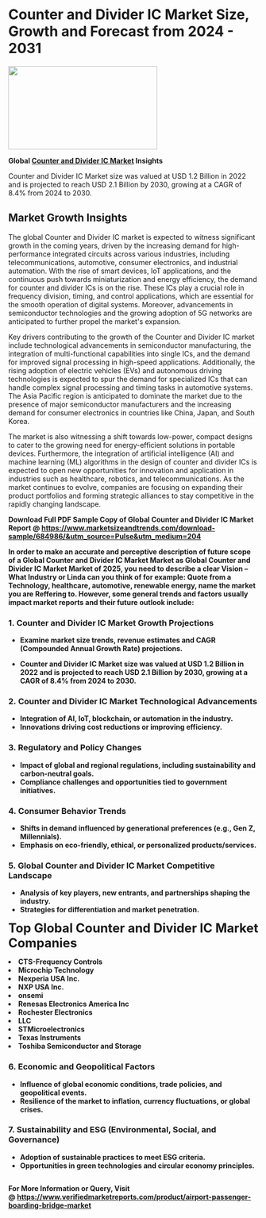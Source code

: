 <H1>Counter and Divider IC Market Size, Growth and Forecast from 2024 - 2031</H1><img class="aligncenter size-medium wp-image-584254" src="https://thirdeyenews.in/wp-content/uploads/2024/09/Global-Market-Research-300x168.jpeg" alt="" width="300" height="168" /><p><strong>Global&nbsp;<a href="https://www.marketsizeandtrends.com/download-sample/684986/&amp;utm_source=Pulse&amp;utm_medium=204">Counter and Divider IC Market</a> Insights</strong></p><p>Counter and Divider IC Market size was valued at USD 1.2 Billion in 2022 and is projected to reach USD 2.1 Billion by 2030, growing at a CAGR of 8.4% from 2024 to 2030.</p><p><h2>Market Growth Insights</h2> <p>The global Counter and Divider IC market is expected to witness significant growth in the coming years, driven by the increasing demand for high-performance integrated circuits across various industries, including telecommunications, automotive, consumer electronics, and industrial automation. With the rise of smart devices, IoT applications, and the continuous push towards miniaturization and energy efficiency, the demand for counter and divider ICs is on the rise. These ICs play a crucial role in frequency division, timing, and control applications, which are essential for the smooth operation of digital systems. Moreover, advancements in semiconductor technologies and the growing adoption of 5G networks are anticipated to further propel the market's expansion.</p> <p><strong></strong></p> <p>Key drivers contributing to the growth of the Counter and Divider IC market include technological advancements in semiconductor manufacturing, the integration of multi-functional capabilities into single ICs, and the demand for improved signal processing in high-speed applications. Additionally, the rising adoption of electric vehicles (EVs) and autonomous driving technologies is expected to spur the demand for specialized ICs that can handle complex signal processing and timing tasks in automotive systems. The Asia Pacific region is anticipated to dominate the market due to the presence of major semiconductor manufacturers and the increasing demand for consumer electronics in countries like China, Japan, and South Korea.</p> <p>The market is also witnessing a shift towards low-power, compact designs to cater to the growing need for energy-efficient solutions in portable devices. Furthermore, the integration of artificial intelligence (AI) and machine learning (ML) algorithms in the design of counter and divider ICs is expected to open new opportunities for innovation and application in industries such as healthcare, robotics, and telecommunications. As the market continues to evolve, companies are focusing on expanding their product portfolios and forming strategic alliances to stay competitive in the rapidly changing landscape.</p> <p><strong></p><p><span class=""><strong>Download Full PDF Sample Copy of Global Counter and Divider IC Market Report</strong> @ <a href="https://www.marketsizeandtrends.com/download-sample/684986/&amp;utm_source=Pulse&amp;utm_medium=204" target="_blank">https://www.marketsizeandtrends.com/download-sample/684986/&amp;utm_source=Pulse&amp;utm_medium=204</a></span></p><p>In order to make an accurate and perceptive description of future scope of a Global&nbsp;Counter and Divider IC Market Market as Global&nbsp;Counter and Divider IC Market Market of 2025, you need to describe a clear Vision &ndash; What Industry or Linda can you think of for example: Quote from a Technology, healthcare, automotive, renewable energy, name the market you are Reffering to. However, some general trends and factors usually impact market reports and their future outlook include:</p><h3>1.&nbsp;<strong>Counter and Divider IC Market Growth Projections</strong></h3><ul><li>Examine market size trends, revenue estimates and CAGR (Compounded Annual Growth Rate) projections.</li><li><p>Counter and Divider IC Market size was valued at USD 1.2 Billion in 2022 and is projected to reach USD 2.1 Billion by 2030, growing at a CAGR of 8.4% from 2024 to 2030.</p></li></ul><h3>2.&nbsp;<strong>Counter and Divider IC Market Technological Advancements</strong></h3><ul><li>Integration of AI, IoT, blockchain, or automation in the industry.</li><li>Innovations driving cost reductions or improving efficiency.</li></ul><h3>3.&nbsp;<strong>Regulatory and Policy Changes</strong></h3><ul><li>Impact of global and regional regulations, including sustainability and carbon-neutral goals.</li><li>Compliance challenges and opportunities tied to government initiatives.</li></ul><h3>4.&nbsp;<strong>Consumer Behavior Trends</strong></h3><ul><li>Shifts in demand influenced by generational preferences (e.g., Gen Z, Millennials).</li><li>Emphasis on eco-friendly, ethical, or personalized products/services.</li></ul><h3>5.&nbsp;<strong>Global Counter and Divider IC Market Competitive Landscape</strong></h3><ul><li>Analysis of key players, new entrants, and partnerships shaping the industry.</li><li>Strategies for differentiation and market penetration.</li></ul><p data-pm-slice="1 1 []"><span style="color: inherit; font-family: inherit; font-size: 25px;">Top Global Counter and Divider IC Market Companies</span></p><div class="" data-test-id=""><p><li>CTS-Frequency Controls</li><li> Microchip Technology</li><li> Nexperia USA Inc.</li><li> NXP USA Inc.</li><li> onsemi</li><li> Renesas Electronics America Inc</li><li> Rochester Electronics</li><li> LLC</li><li> STMicroelectronics</li><li> Texas Instruments</li><li> Toshiba Semiconductor and Storage</li></p></div><h3>6.&nbsp;<strong>Economic and Geopolitical Factors</strong></h3><ul><li>Influence of global economic conditions, trade policies, and geopolitical events.</li><li>Resilience of the market to inflation, currency fluctuations, or global crises.</li></ul><h3>7.&nbsp;<strong>Sustainability and ESG (Environmental, Social, and Governance)</strong></h3><ul><li>Adoption of sustainable practices to meet ESG criteria.</li><li>Opportunities in green technologies and circular economy principles.</li></ul><h2><strong style="font-size: 14px;">For More Information or Query, Visit @&nbsp;</strong><a style="background-color: #ffffff; font-size: 14px;" href="https://www.marketsizeandtrends.com/report/counter-and-divider-ic-market/" target="_blank">https://www.verifiedmarketreports.com/product/airport-passenger-boarding-bridge-market</a></h2>
